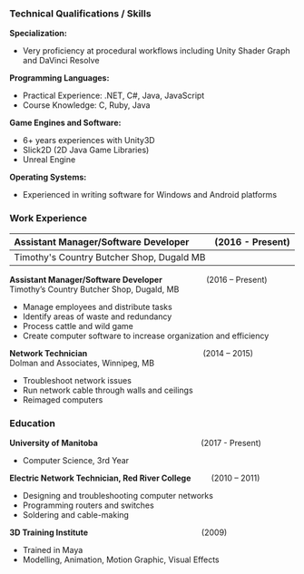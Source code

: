 ### Technical Qualifications / Skills

**Specialization:**
- Very proficiency at procedural workflows including Unity Shader Graph and DaVinci Resolve

**Programming Languages:**
- Practical Experience: .NET, C#, Java, JavaScript
- Course Knowledge: C, Ruby, Java

**Game Engines and Software:**
- 6+ years experiences with Unity3D
- Slick2D (2D Java Game Libraries)
- Unreal Engine

**Operating Systems:**
- Experienced in writing software for Windows and Android platforms

### Work Experience


| **Assistant Manager/Software Developer**  | (2016 - Present) |
|:------------------------------------------|-----------------:|
| Timothy's Country Butcher Shop, Dugald MB |                  |

**Assistant Manager/Software Developer** &emsp;&emsp;&emsp;&emsp;&emsp; (2016 – Present) <br />
Timothy’s Country Butcher Shop, Dugald, MB <br />
- Manage employees and distribute tasks
- Identify areas of waste and redundancy
- Process cattle and wild game
- Create computer software to increase organization and efficiency

**Network Technician** &emsp;&emsp;&emsp;&emsp;&emsp;&emsp;&emsp;&emsp;&emsp;&emsp;&emsp;&emsp;&emsp;&emsp; (2014 – 2015) <br />
Dolman and Associates, Winnipeg, MB <br />
- Troubleshoot network issues 
- Run network cable through walls and ceilings 
- Reimaged computers

### Education

**University of Manitoba**&emsp;&emsp;&emsp;&emsp;&emsp;&emsp;&emsp;&emsp;&emsp;&emsp;&emsp;&emsp;&emsp;(2017 - Present) <br />
- Computer Science, 3rd Year

**Electric Network Technician, Red River College** &emsp;&emsp; (2010 – 2011) <br />
- Designing and troubleshooting computer networks
- Programming routers and switches
- Soldering and cable-making

**3D Training Institute**&emsp;&emsp;&emsp;&emsp;&emsp;&emsp;&emsp;&emsp;&emsp;&emsp;&emsp;&emsp;&emsp;&emsp; (2009) <br />
- Trained in Maya
- Modelling, Animation, Motion Graphic, Visual Effects

